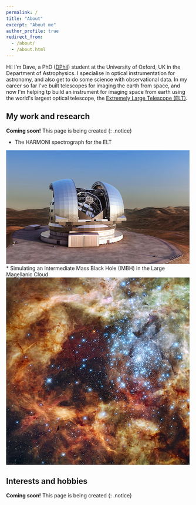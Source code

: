```yaml
---
permalink: /
title: "About"
excerpt: "About me"
author_profile: true
redirect_from: 
  - /about/
  - /about.html
---
```


Hi! I’m Dave, a PhD ([DPhil](https://uni-of-oxford.custhelp.com/app/answers/detail/a_id/185/~/what-is-a-dphil)) student at the University of Oxford, UK in the Department of Astrophysics. I specialise in optical instrumentation for astronomy, and also get to do some science with observational data. In my career so far I've built telescopes for imaging the earth from space, and now I'm helping tp build an instrument for imaging space from earth using the world's largest optical telescope, the [Extremely Large Telescope (ELT)](https://www.eso.org/public/teles-instr/elt/).

## My work and research

**Coming soon!** This page is being created
{: .notice}

* The HARMONI spectrograph for the ELT
 <img src='/images/elt_small.png'>
* Simulating an Intermediate Mass Black Hole (IMBH) in the Large Magellanic Cloud
 <img src='/images/R136.png'>

## Interests and hobbies

**Coming soon!** This page is being created
{: .notice}